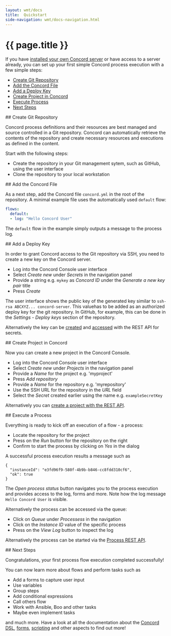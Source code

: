 ```yaml
---
layout: wmt/docs
title:  Quickstart
side-navigation: wmt/docs-navigation.html
---
```


# {{ page.title }}

If you have [installed your own Concord server](./installation.html) or have
access to a server already, you can set up your first simple Concord process
execution with a few simple steps:

- [Create Git Repository](#create-repository)
- [Add the Concord File](#add-concord-file)
- [Add a Deploy Key](#add-deploy-key)
- [Create Project in Concord](#create-project)
- [Execute Process](#execute-process)
- [Next Steps](#next-steps)

<a name="create-repository"/>
## Create Git Repository

Concord process definitions and their resources are best managed and source
controlled in a Git repository. Concord can automatically retrieve the contents
of the repository and create necessary resources and executions as defined in
the content.

Start with the following steps:

- Create the repository in your Git management sytem, such as GitHub, using the
  user interface
- Clone the repository to your local workstation

<a name="add-concord-file"/>
## Add the Concord File

As a next step, add the Concord file `concord.yml` in the root of the repository.
A minimal example file uses the automatically used `default` flow:

```yaml
flows:
  default:
  - log: "Hello Concord User"
```

The `default` flow in the example simply outputs a message to the process log.

<a name="add-deploy-key"/>
## Add a Deploy Key

In order to grant Concord access to the Git repository via SSH, you need to
create a new key on the Concord server.

- Log into the Concord Console user interface
- Select _Create new_ under _Secrets_ in the navigation panel
- Provide a string e.g. `mykey` as _Concord ID_ under the _Generate a new key pair_ title
- Press _Create_

The user interface shows the public key of the generated key similar to 
`ssh-rsa ABCXYZ... concord-server`. This valuehas to be added as an authorized deploy
key for the git repository. In GitHub, for example, this can be done in the 
_Settings - Deploy keys_ section of the repository.

Alternatively the key can be
[created](../api/secret.html#create-secret) and
[accessed](../api/secret.html#get-key) with the REST API for secrets.

<a name="create-project"/>
## Create Project in Concord

Now you can create a new project in the Concord Console.

- Log into the Concord Console user interface
- Select _Create new_ under _Projects_ in the navigation panel
- Provide a _Name_ for the project e.g. 'myproject'
- Press _Add repository_
- Provide a _Name_ for the repository e.g. 'myrepository'
- Use the SSH URL for the repository in the _URL_ field
- Select the _Secret_ created earlier using the name e.g. `exampleSecretKey`

Alternatively you can
[create a project with the REST API](../api/project.html#createproject).


<a name="execute-process"/>
## Execute a Process

Everything is ready to kick off an execution of a flow - a process:

- Locate the repository for the project
- Press on the _Run_ button for the repository on the right
- Confirm to start the process by clicking on _Yes_ in the dialog

A successful process execution results a message such as

```
{
  "instanceId": "e3fd96f9-580f-4b9b-b846-cc8fdd310cf6",
  "ok": true
}
```

The _Open process status_ button navigates you to the process execution and
provides access to the log, forms and more. Note how the log message
`Hello Concord User` is visible.

Alternatively the process can be accessed via the queue:

- Click on _Queue_ under _Processess_ in the navigation
- Click on the _Instance ID_ value of the specific process
- Press on the _View Log_ button to inspect the log

Alternatively the process can be started via the
[Process REST API](../api/process.html).

<a name="next-steps"/>
## Next Steps

Congratulations, your first process flow execution completed successfully!

You can now learn more about flows and perform tasks such as

- Add a forms to capture user input
- Use variables
- Group steps
- Add conditional expressions
- Call others flow
- Work with Ansible, Boo and other tasks
- Maybe even implement tasks

and much more. Have a look at all the documentation about the
[Concord DSL](./concord-dsl.html), [forms](./forms.html),
[scripting](./scripting.html) and other aspects to find out more!
